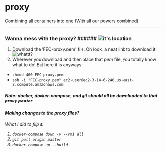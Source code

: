 # proxy
Combining all containers into one
(With all our powers combined)

-----

### Wanna mess with the proxy?  ###### ![it's location](http://ec2-3-14-6-240.us-east-2.compute.amazonaws.com/)
1. Download the 'FEC-proxy.pem' file. Oh look, a neat link to download it:  ![whattt?]()
2. Wherever you download and then place that _pem_ file, you totally know what to do! But here it is anyways:  
  - `chmod 400 FEC-proxy.pem`  
  - `ssh -i "FEC-proxy.pem" ec2-user@ec2-3-14-6-240.us-east-2.compute.amazonaws.com`  
  
##### Note: docker, docker-compose, and git should all be downloaded to that <em>proxy pooter<em>
#### Making changes to the proxy files? 
 What I did to flip it:
  1. `docker-compose down -v --rmi all`
  2. `git pull origin master`
  3. `docker-compose up --build`
